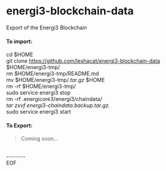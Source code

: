 # energi3-blockchain-data
Export of the Energi3 Blockchain

#### To import:
cd $HOME<br />
git clone https://github.com/leshacat/energi3-blockchain-data $HOME/energi3-tmp/<br />
rm $HOME/energi3-tmp/README.md<br />
mv $HOME/energi3-tmp/*.tar.gz* $HOME<br />
rm -rf $HOME/energi3-tmp/<br />
sudo service energi3 stop<br />
rm -rf .energicore3/energi3/chaindata/*<br />
tar zxvf energi3-chaindata.backup.tar.gz.*<br />
sudo service energi3 start<br />

#### To Export:
> Coming soon...
<br />
--------
<br />
EOF
